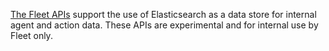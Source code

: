 [The Fleet APIs](https://www.elastic.co/guide/en/elasticsearch/reference/master/fleet-apis.html) support the use of Elasticsearch as a data store for internal agent and action data. These APIs are experimental and for internal use by Fleet only.
